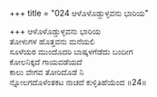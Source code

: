 +++
title = "024 ಆಳೊಳೊಡ್ಡುಳ್ಳವನು ಭಾರಿಯ"

+++
ಆಳೊಳೊಡ್ಡುಳ್ಳವನು ಭಾರಿಯ  
ತೋಳುಗಳ ಹೊತ್ತವನು ಮನೆಯಲಿ  
ಸೂಳೆಯರ ಮುಂದೊದರಿ ಬಾಷ್ಕಳಗೆಡೆದು ಬಂದೀಗ  
ಕೋಲನಿಕ್ಕದೆ ಗಾಯವಡೆಯದೆ  
ಕಾಲು ವೇಗವ ತೋರಿದೊಡೆ ನಿ  
ನ್ನೋಲಗದೊಳೆಂತಕಟ ನಾಚದೆ ಕುಳ್ಳಿತಿಹೆಯೆಂದ      ॥24॥